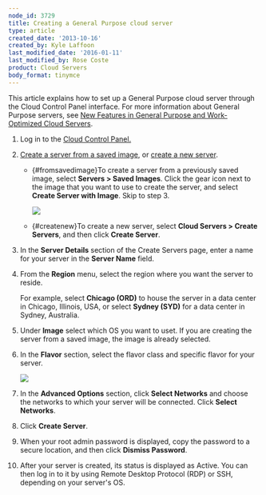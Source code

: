 ```yaml
---
node_id: 3729
title: Creating a General Purpose cloud server
type: article
created_date: '2013-10-16'
created_by: Kyle Laffoon
last_modified_date: '2016-01-11'
last_modified_by: Rose Coste
product: Cloud Servers
body_format: tinymce
---
```


This article explains how to set up a General Purpose cloud server
through the Cloud Control Panel interface. For more information about
General Purpose servers, see [New Features in General Purpose and
Work-Optimized Cloud
Servers](/howto/new-features-in-general-purpose-and-work-optimized-cloud-servers).

1.  Log in to the [Cloud
    Control Panel.](https://mycloud.rackspace.com)

2.  [Create a server from a saved image](#fromsavedimage), or [create a
    new server](#createnew).
    -   [](){#fromsavedimage}To create a server from a previously saved
        image, select **Servers &gt; Saved Images**. Click the gear icon
        next to the image that you want to use to create the server, and
        select **Create Server with Image**. Skip to step 3.

        ![](https://8026b2e3760e2433679c-fffceaebb8c6ee053c935e8915a3fbe7.ssl.cf2.rackcdn.com/field/image/SavedImages.png)

    -   [](){#createnew}To create a new server, select **Cloud
        Servers &gt; Create Servers**, and then click **Create
        Server**.


3.  In the **Server Details** section of the Create Servers page, enter
    a name for your server in the **Server Name** field.

4.  From the **Region** menu, select the region where you want the
    server to reside.

    For example, select **Chicago (ORD)** to house the server in a data
    center in Chicago, Illinois, USA, or select **Sydney (SYD)** for a
    data center in Sydney, Australia.

5.  Under **Image** select which OS you want to uset. If you are
    creating the server from a saved image, the image is already
    selected.

6.  In the **Flavor** section, select the flavor class and specific
    flavor for your server.

    ![](https://8026b2e3760e2433679c-fffceaebb8c6ee053c935e8915a3fbe7.ssl.cf2.rackcdn.com/field/image/FlavorImg.png)

7.  In the **Advanced Options** section, click **Select Networks** and
    choose the networks to which your server will be connected.
    Click **Select Networks**.

8.  Click **Create Server**.

9.  When your root admin password is displayed, copy the password to a
    secure location, and then click **Dismiss Password**.

10. After your server is created, its status is displayed as Active. You
    can then log in to it by using Remote Desktop Protocol (RDP) or SSH,
    depending on your server's OS.


